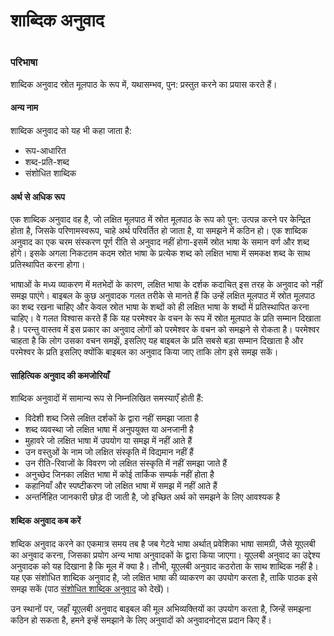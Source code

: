 # शाब्दिक अनुवाद

 #

### परिभाषा

शाब्दिक अनुवाद स्रोत मूलपाठ के रूप में, यथासम्भव, पुन: प्रस्तुत करने का प्रयास करते हैं।

#### अन्य नाम

शाब्दिक अनुवाद को यह भी कहा जाता है:

* रूप-आधारित
* शब्द-प्रति-शब्द
* संशोधित शाब्दिक

#### अर्थ से अधिक रूप

एक शाब्दिक अनुवाद वह है, जो लक्षित मूलपाठ में स्रोत मूलपाठ के रूप को पुन: उत्पन्न करने पर केन्द्रित होता है, जिसके परिणामस्वरूप, चाहे अर्थ परिवर्तित हो जाता है, या समझने में कठिन हो। एक शाब्दिक अनुवाद का एक चरम संस्करण पूर्ण रीति से अनुवाद नहीं होगा-इसमें स्रोत भाषा के समान वर्ण और शब्द होंगे। इसके अगला निकटतम कदम स्रोत भाषा के प्रत्येक शब्द को लक्षित भाषा में समकक्ष शब्द के साथ प्रतिस्थापित करना होगा।

भाषाओं के मध्य व्याकरण में मतभेदों के कारण, लक्षित भाषा के दर्शक कदाचित् इस तरह के अनुवाद को नहीं समझ पाएंगे। बाइबल के कुछ अनुवादक गलत तरीके से मानते हैं कि उन्हें लक्षित मूलपाठ में स्रोत मूलपाठ का शब्द रखना चाहिए और केवल स्रोत भाषा के शब्दों को ही लक्षित भाषा के शब्दों में प्रतिस्थापित करना चाहिए। वे गलत विश्वास करते हैं कि यह परमेश्वर के वचन के रूप में स्रोत मूलपाठ के प्रति सम्मान दिखाता है। परन्तु वास्तव में इस प्रकार का अनुवाद लोगों को परमेश्वर के वचन को समझने से रोकता है। परमेश्वर चाहता है कि लोग उसका वचन समझें, इसलिए यह बाइबल के प्रति सबसे बड़ा सम्मान दिखाता है और परमेश्वर के प्रति इसलिए क्योंकि बाइबल का अनुवाद किया जाए ताकि लोग इसे समझ सकें।

#### साहित्यिक अनुवाद की कमजोरियाँ

शाब्दिक अनुवादों में सामान्य रूप से निम्नलिखित समस्याएँ होती हैं:

* विदेशी शब्द जिसे लक्षित दर्शकों के द्वारा नहीं समझा जाता है
* शब्द व्यवस्था जो लक्षित भाषा में अनुपयुक्त या अनजानी है
* मुहावरे जो लक्षित भाषा में उपयोग या समझ में नहीं आते हैं
* उन वस्तुओं के नाम जो लक्षित संस्कृति में विद्यमान नहीं हैं
* उन रीति-रिवाजों के विवरण जो लक्षित संस्कृति में नहीं समझा जाते हैं
* अनुच्छेद जिनका लक्षित भाषा में कोई तार्किक सम्पर्क नहीं होता है
* कहानियाँ और स्पष्टीकरण जो लक्षित भाषा में समझ में नहीं आते हैं
* अन्तर्निहित जानकारी छोड़ दी जाती है, जो इच्छित अर्थ को समझने के लिए आवश्यक है

#### शब्दिक अनुवाद कब करें

शब्दिक अनुवाद करने का एकमात्र समय तब है जब गेटवे भाषा अर्थात् प्रवेशिका भाषा सामग्री, जैसे यूएलबी का अनुवाद करना, जिसका प्रयोग अन्य भाषा अनुवादकों के द्वारा किया जाएगा। यूएलबी अनुवाद का उद्देश्य अनुवादक को यह दिखाना है कि मूल में क्या है। तौभी, यूएलबी अनुवाद कठरोता के साथ शाब्दिक नहीं है। यह एक संशोधित शाब्दिक अनुवाद है, जो लक्षित भाषा की व्याकरण का उपयोग करता है, ताकि पाठक इसे समझ सकें (पाठ [संशोधित शाब्दिक अनुवाद](../translate-literal/01.md) को देखें)।

उन स्थानों पर, जहाँ यूएलबी अनुवाद बाइबल की मूल अभिव्यक्तियों का उपयोग करता है, जिन्हें समझना कठिन हो सकता है, हमने इन्हें समझाने के लिए अनुवादों को अनुवादनोट्स प्रदान किए हैं।
